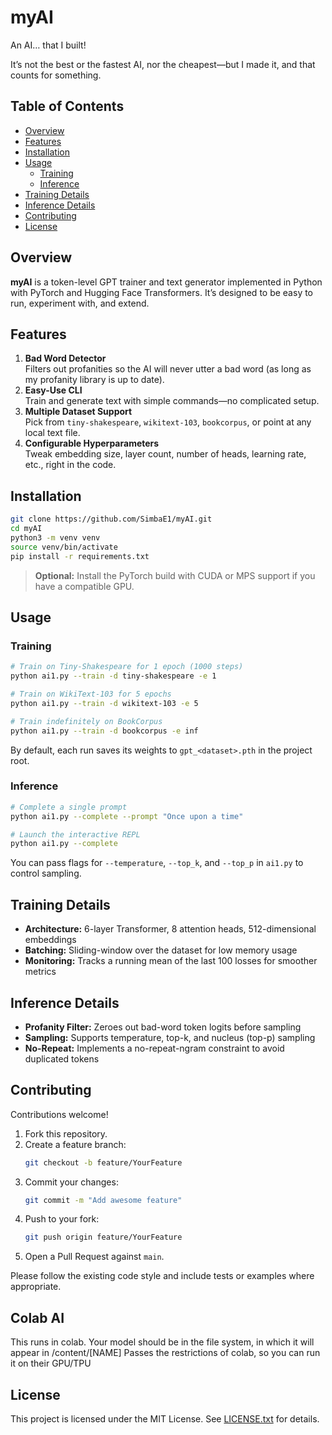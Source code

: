 # myAI

An AI… that I built!

It’s not the best or the fastest AI, nor the cheapest—but I made it, and that counts for something.

## Table of Contents
- [Overview](#overview)  
- [Features](#features)  
- [Installation](#installation)  
- [Usage](#usage)  
  - [Training](#training)  
  - [Inference](#inference)  
- [Training Details](#training-details)  
- [Inference Details](#inference-details)  
- [Contributing](#contributing)  
- [License](#license)  

## Overview
**myAI** is a token-level GPT trainer and text generator implemented in Python with PyTorch and Hugging Face Transformers. It’s designed to be easy to run, experiment with, and extend.

## Features
1. **Bad Word Detector**  
   Filters out profanities so the AI will never utter a bad word (as long as my profanity library is up to date).  
2. **Easy-Use CLI**  
   Train and generate text with simple commands—no complicated setup.  
3. **Multiple Dataset Support**  
   Pick from `tiny-shakespeare`, `wikitext-103`, `bookcorpus`, or point at any local text file.  
4. **Configurable Hyperparameters**  
   Tweak embedding size, layer count, number of heads, learning rate, etc., right in the code.

## Installation
```bash
git clone https://github.com/SimbaE1/myAI.git
cd myAI
python3 -m venv venv
source venv/bin/activate
pip install -r requirements.txt
```
> **Optional:** Install the PyTorch build with CUDA or MPS support if you have a compatible GPU.

## Usage

### Training
```bash
# Train on Tiny-Shakespeare for 1 epoch (1000 steps)
python ai1.py --train -d tiny-shakespeare -e 1

# Train on WikiText-103 for 5 epochs
python ai1.py --train -d wikitext-103 -e 5

# Train indefinitely on BookCorpus
python ai1.py --train -d bookcorpus -e inf
```
By default, each run saves its weights to `gpt_<dataset>.pth` in the project root.

### Inference
```bash
# Complete a single prompt
python ai1.py --complete --prompt "Once upon a time"

# Launch the interactive REPL
python ai1.py --complete
```
You can pass flags for `--temperature`, `--top_k`, and `--top_p` in `ai1.py` to control sampling.

## Training Details
- **Architecture:** 6-layer Transformer, 8 attention heads, 512-dimensional embeddings  
- **Batching:** Sliding-window over the dataset for low memory usage  
- **Monitoring:** Tracks a running mean of the last 100 losses for smoother metrics

## Inference Details
- **Profanity Filter:** Zeroes out bad-word token logits before sampling  
- **Sampling:** Supports temperature, top-k, and nucleus (top-p) sampling  
- **No-Repeat:** Implements a no-repeat-ngram constraint to avoid duplicated tokens

## Contributing
Contributions welcome!  
1. Fork this repository.  
2. Create a feature branch:  
   ```bash
   git checkout -b feature/YourFeature
   ```  
3. Commit your changes:  
   ```bash
   git commit -m "Add awesome feature"
   ```  
4. Push to your fork:  
   ```bash
   git push origin feature/YourFeature
   ```  
5. Open a Pull Request against `main`.

Please follow the existing code style and include tests or examples where appropriate.

## Colab AI
This runs in colab. Your model should be in the file system, in which it will appear in /content/[NAME]
Passes the restrictions of colab, so you can run it on their GPU/TPU

## License

This project is licensed under the MIT License. See [LICENSE.txt](LICENSE.txt) for details.
